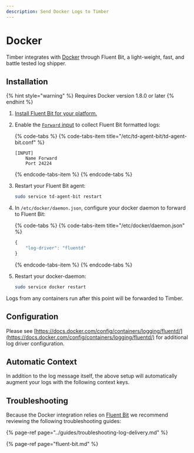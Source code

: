 ```yaml
---
description: Send Docker Logs to Timber
---
```


# Docker

Timber integrates with [Docker](https://www.docker.com/) through Fluent Bit, a light-weight, fast, and battle tested log shipper.

## Installation

{% hint style="warning" %}
Requires Docker version 1.8.0 or later
{% endhint %}

1. [Install Fluent Bit for your platform.](fluent-bit.md#installation)
2. Enable the [`Forward` input](https://docs.fluentbit.io/manual/input/forward) to collect Fluent Bit formatted logs:  


   {% code-tabs %}
   {% code-tabs-item title="/etc/td-agent-bit/td-agent-bit.conf" %}
   ```text
   [INPUT]                                                                                                                                                                                                            
       Name Forward
       Port 24224
   ```
   {% endcode-tabs-item %}
   {% endcode-tabs %}

3. Restart your Fluent Bit agent:  


   ```bash
   sudo service td-agent-bit restart
   ```

4. In `/etc/docker/daemon.json`, configure your docker daemon to forward to Fluent Bit:  


   {% code-tabs %}
   {% code-tabs-item title="/etc/docker/daemon.json" %}
   ```javascript
   {                                                                                                                                                                                                                  
       "log-driver": "fluentd"
   }
   ```
   {% endcode-tabs-item %}
   {% endcode-tabs %}

5. Restart your docker-daemon:  


   ```bash
   sudo service docker restart
   ```

Logs from any containers run after this point will be forwarded to Timber.

## Configuration

Please see [https://docs.docker.com/config/containers/logging/fluentd/](https://docs.docker.com/config/containers/logging/fluentd/) for additional log driver configuration.

## Automatic Context

In addition to the log message itself, the above setup will automatically augment your logs with the following context keys.

## Troubleshooting

Because the Docker integration relies on [Fluent Bit](fluent-bit.md) we recommend reviewing the following troubleshooting guides:

{% page-ref page="../guides/troubleshooting-log-delivery.md" %}

{% page-ref page="fluent-bit.md" %}


